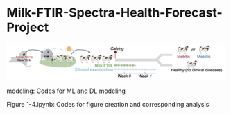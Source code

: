 # Milk-FTIR-Spectra-Health-Forecast-Project

![Image text](https://github.com/lindan1128/Milk-FTIR-Spectra-Metritis-Mastitis-Project/blob/main/workflow.png)

modeling: Codes for ML and DL modeling

Figure 1-4.ipynb: Codes for figure creation and corresponding analysis
